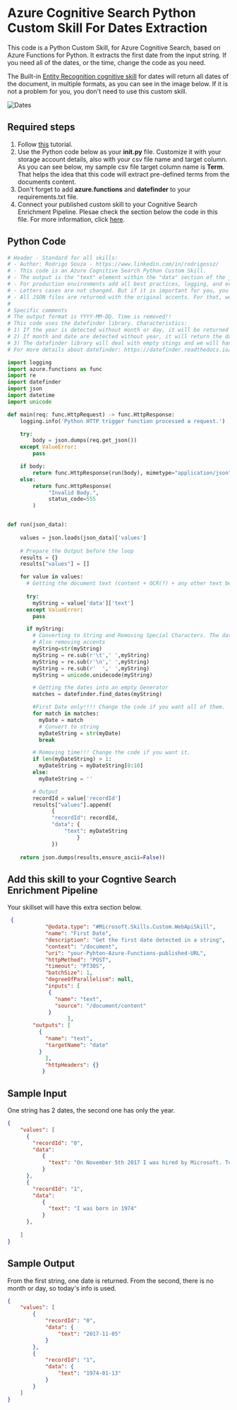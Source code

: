 # Azure Cognitive Search Python Custom Skill For Dates Extraction

This code is a Python Custom Skill, for Azure Cognitive Search, based on Azure Functions for Python. It extracts the first date from the input string. If you need all of the dates, or the time, change the code as you need.

The Built-in [Entity Recognition cognitive skill](https://docs.microsoft.com/en-us/azure/search/cognitive-search-skill-entity-recognition) for dates will return all dates of the document, in multiple formats, as you can see in the image below. If it is not a problem for you, you don't need to use this custom skill.

![Dates](../images/dates.JPG)

## Required steps

1. Follow [this](https://docs.microsoft.com/en-us/azure/azure-functions/functions-create-first-function-python) tutorial.
1. Use the Python code below as your **__init__.py** file. Customize it with your storage account details, also with your csv file name and target column. As you can see below, my sample csv file target column name is **Term**. That helps the idea that this code will extract pre-defined terms from the documents content.
1. Don't forget to add **azure.functions** and **datefinder** to your requirements.txt file.
1. Connect your published custom skill to your Cognitive Search Enrichment Pipeline. Plesae check the section below the code in this file. For more information, click [here](https://docs.microsoft.com/en-us/azure/search/cognitive-search-create-custom-skill-example#connect-to-your-pipeline).

## Python Code

```python
# Header - Standard for all skills:
# - Author: Rodrigo Souza - https://www.linkedin.com/in/rodrigossz/
# - This code is an Azure Cognitive Search Python Custom Skill.
# - The output is the "text" element within the "data" section of the json file.
# - For production environments add all best practices, logging, and error management that you need.
# - Letters cases are not changed. But if it is important for you, you can change the code as necessary.
# - All JSON files are returned with the original accents. For that, we use ensure_ascii=False.
#
# Specific comments
# The output format is YYYY-MM-DD. Time is removed!!
# This code uses the datefinder library. Characteristics:
# 1) If the year is detected without month or day, it will be returned with today's month and day.
# 2) If month and date are detected without year, it will return the date with today's year.
# 3) The datafinder library will deal with empty stings and we will handle the outpout format
# For more details about datefinder: https://datefinder.readthedocs.io/en/latest/

import logging
import azure.functions as func
import re
import datefinder
import json
import datetime
import unicode

def main(req: func.HttpRequest) -> func.HttpResponse:
    logging.info('Python HTTP trigger function processed a request.')

    try:
        body = json.dumps(req.get_json())
    except ValueError:
        pass

    if body:
        return func.HttpResponse(run(body), mimetype="application/json")
    else:
        return func.HttpResponse(
             "Invalid Body.",
             status_code=555
        )


def run(json_data):
    
    values = json.loads(json_data)['values']
    
    # Prepare the Output before the loop
    results = {}
    results["values"] = []

    for value in values:
      # Getting the document text (content + OCR(?) + any other text been analyzed within your enrichment pipeline)
      
      try:
        myString = value['data']['text']
      except ValueError:
        pass

      if myString:
        # Converting to String and Removing Special Characters. The datefinder lib doesn't work very well with them .
        # Also removing accents
        myString=str(myString)
        myString = re.sub(r'\t',' ',myString)
        myString = re.sub(r'\n',' ',myString)
        myString = re.sub(r'  ',' ',myString)
        myString = unicode.unidecode(myString)

        # Getting the dates into an empty Generator
        matches = datefinder.find_dates(myString)

        #First Date only!!!! Change the code if you want all of them.
        for match in matches:
          myDate = match
          # Convert to string
          myDateString = str(myDate)
          break

        # Removing time!!! Change the code if you want it.
        if len(myDateString) > 1:
          myDateString = myDateString[0:10]
        else:
          myDateString = ''

        # Output
        recordId = value['recordId']
        results["values"].append(
              {
              "recordId": recordId,
              "data": {
                  "text": myDateString
                      }
              })
                    
    return json.dumps(results,ensure_ascii=False))
```
## Add this skill to your Cogntive Search Enrichment Pipeline

Your skillset will have this extra section below.

```json
 {
            "@odata.type": "#Microsoft.Skills.Custom.WebApiSkill",
            "name": "First Date",
            "description": "Get the first date detected in a string",
            "context": "/document",
            "uri": "your-Pyhton-Azure-Functions-published-URL",
            "httpMethod": "POST",
            "timeout": "PT30S",
            "batchSize": 1,
            "degreeOfParallelism": null,
            "inputs": [
             {
               "name": "text",
               "source": "/document/content"
             }
                   ],
        "outputs": [
          {
            "name": "text",
            "targetName": "date"
          }
            ],
            "httpHeaders": {}
           }
```

## Sample Input

One string has 2 dates, the second one has only the year.

```json
{
    "values": [
      {
        "recordId": "0",
        "data":
           {
             "text": "On November 5th 2017 I was hired by Microsoft. Today is 1/13/2020 and I am still working for the company"
           }
      },
      {
        "recordId": "1",
        "data":
           {
             "text": "I was born in 1974"
           }
      },      
      
    ]
}
```

## Sample Output

From the first string, one date is returned. From the second, there is no month or day, so today's info is used.

```json
{
    "values": [
        {
            "recordId": "0",
            "data": {
                "text": "2017-11-05"
            }
        },
        {
            "recordId": "1",
            "data": {
                "text": "1974-01-13"
            }
        }
    ]
}
```

